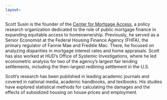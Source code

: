 ```yaml
---
layout:  
---
```


Scott Susin is the founder of the [Center for Mortgage Access](https://mortgageaccesscenter.com/),
a policy research organization dedicated to the role of public mortgage finance in expanding equitable 
access to homeownership.  Previously, he served as a Senior Economist 
at the Federal Housing Finance Agency (FHFA), the primary regulator of 
Fannie Mae and Freddie Mac. There, he focused on analyzing disparities in mortgage 
interest rates and home appraisals. Scott has also worked at HUD’s Office of 
Systemic Investigations, where he led econometric analysis for two of the agency’s largest fair 
lending settlements, including the then-largest redlining settlement in the U.S.

Scott’s research has been published in leading academic journals and covered in national media, 
academic handbooks, and textbooks. His studies have explored statistical methods for calculating the 
damages and the effects of subsidized housing on house prices and employment. 


